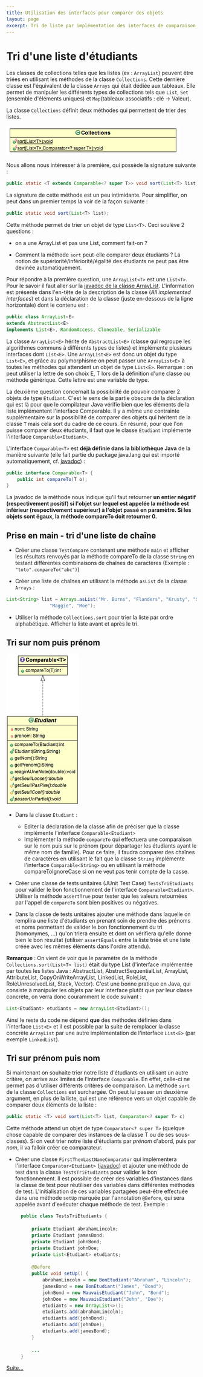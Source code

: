 ```yaml
---
title: Utilisation des interfaces pour comparer des objets
layout: page
excerpt: Tri de liste par implémentation des interfaces de comparaison.
---
```


# Tri d'une liste d'étudiants

Les classes de collections telles que les listes (ex : `ArrayList`) peuvent être triées en utilisant les méthodes de la classe `Collections`. Cette dernière classe est l'équivalent de la classe `Arrays` qui était dédiée aux tableaux. Elle permet de manipuler les différents types de collections tels que `List`, `Set` (ensemble d'éléments uniques) et `Map`(tableaux associatifs : clé -> Valeur).

La classe `Collections` définit deux méthodes qui permettent de trier des listes. 

![CollectionsSort](/img/CollectionsSort.png)

Nous allons nous intéresser à la première, qui possède la signature suivante :

~~~java
public static <T extends Comparable<? super T>> void sort(List<T> list);
~~~

La signature de cette méthode est un peu intimidante. Pour simplifier, on peut dans un premier temps la voir de la façon suivante :

~~~java
public static void sort(List<T> list);
~~~

Cette méthode permet de trier un objet de type `List<T>`. Ceci soulève 2 questions :

* on a une ArrayList et pas une List, comment fait-on ?

* Comment la méthode `sort` peut-elle comparer deux étudiants ? La notion de supériorité/infériorité/égalité des étudiants ne peut pas être devinée automatiquement.

Pour répondre à la première question, une `ArrayList<T>` est une `List<T>`. Pour le savoir il faut aller sur la [javadoc de la classe ArrayList](https://docs.oracle.com/javase/7/docs/api/java/util/ArrayList.html). L'information est présente dans l'en-tête de la description de la classe (*All implemented interfaces*) et dans la déclaration de la classe (juste en-dessous de la ligne horizontale) dont le contenu est :

~~~java
public class ArrayList<E>
extends AbstractList<E>
implements List<E>, RandomAccess, Cloneable, Serializable
~~~

La classe `ArrayList<E>` hérite de `AbstractList<E>` (classe qui regroupe les algorithmes communs à différents types de listes) et implémente plusieurs interfaces dont `List<E>`. Une `ArrayList<E>` est donc un objet du type `List<E>`, et grâce au polymorphisme on peut passer une `ArrayList<E>` à toutes les méthodes qui attendent un objet de type `List<E>`. Remarque : on peut utiliser la lettre de son choix E, T lors de la définition d'une classe ou méthode générique. Cette lettre est une variable de type.

La deuxième question concernait la possibilité de pouvoir comparer 2 objets de type `Etudiant`. C'est le sens de la partie obscure de la déclaration qui est là pour que le compilateur Java vérifie bien que les éléments de la liste implémentent l'interface Comparable. Il y a même une contrainte supplémentaire sur la possibilité de comparer des objets qui héritent de la classe `T` mais cela sort du cadre de ce cours. En résumé, pour que l'on puisse comparer deux étudiants, il faut que le classe `Etudiant` implémente l'interface `Comparable<Etudiant>`.

L'interface `Comparable<T>` est **déjà définie dans la bibliothèque Java** de la manière suivante (elle fait partie du package java.lang qui est importé automatiquement, cf. [javadoc](https://docs.oracle.com/javase/7/docs/api/java/lang/Comparable.html)) :

~~~java
public interface Comparable<T> {
    public int compareTo(T o);
}
~~~

La javadoc de la méthode nous indique qu'il faut retourner **un entier négatif (respectivement positif) si l'objet sur lequel est appelée la méthode est inférieur (respectivement supérieur) à l'objet passé en paramètre. Si les objets sont égaux, la méthode compareTo doit retourner 0.**

## Prise en main - tri d'une liste de chaîne

* Créer une classe `TestCompare` contenant une méthode `main` et afficher les résultats renvoyés par la méthode compareTo de la classe `String` en testant différentes combinaisons de chaînes de caractères (Exemple : `"toto".compareTo("abc")`)

* Créer une liste de chaînes en utilisant la méthode `asList` de la classe `Arrays` :

~~~java
List<String> list = Arrays.asList("Mr. Burns", "Flanders", "Krusty", "Smithers", "Homer", "Bart", "Marge", "Lisa",
                "Maggie", "Moe");
~~~

* Utiliser la méthode `Collections.sort` pour trier la liste par ordre alphabétique. Afficher la liste avant et après le tri.

## Tri sur nom puis prénom

![ComparableEtudiant](/img/ComparableEtudiant.png)

* Dans la classe `Etudiant` :
    * Editer la déclaration de la classe afin de préciser que la classe implémente l'interface `Comparable<Etudiant>`
    * Implémenter la méthode `compareTo` qui effectuera une comparaison sur le nom puis sur le prénom (pour départager les étudiants ayant le même nom de famille). Pour ce faire, il faudra comparer des chaînes de caractères en utilisant le fait que la classe `String` implémente l'interface `Comparable<String>` ou en utilisant la méthode compareToIgnoreCase si on ne veut pas tenir compte de la casse.

* Créer une classe de tests unitaires (JUnit Test Case) `TestsTriEtudiants` pour valider le bon fonctionnement de l'interface `Comparable<Etudiant>`. Utiliser la méthode `assertTrue` pour tester que les valeurs retournées par l'appel de `compareTo` sont bien positives ou négatives.

* Dans la classe de tests unitaires ajouter une méthode dans laquelle on remplira une liste d'étudiants en prenant soin de prendre des prénoms et noms permettant de valider le bon fonctionnement du tri (homonymes, ...) qu'on triera ensuite et dont on vérifiera qu'elle donne bien le bon résultat (utiliser `assertEquals` entre la liste triée et une liste créée avec les mêmes éléments dans l'ordre attendu).


**Remarque** : On vient de voir que le paramètre de la méthode `Collections.sort(List<T> list)` était du type List<T> (l'interface implémentée par toutes les listes Java : AbstractList, AbstractSequentialList, ArrayList, AttributeList, CopyOnWriteArrayList, LinkedList, RoleList, RoleUnresolvedList, Stack, Vector). C'est une bonne pratique en Java, qui consiste à manipuler les objets par leur interface plutôt que par leur classe concrète, on verra donc couramment le code suivant :

~~~java
List<Etudiant> etudiants = new ArrayList<Etudiant>();
~~~

Ainsi le reste du code ne dépend **que** des méthodes définies dans l'interface `List<E>` et il est possible par la suite de remplacer la classe concrète `ArrayList` par une autre implémentation de l'interface `List<E>` (par exemple `LinkedList`).


## Tri sur prénom puis nom

Si maintenant on souhaite trier notre liste d'étudiants en utilisant un autre critère, on arrive aux limites de l'interface `Comparable`. En effet, celle-ci ne permet pas d'utiliser différents critères de comparaison. La méthode `sort` de la classe `Collections` est surchargée. On peut lui passer un deuxième argument, en plus de la liste, qui est une référence vers un objet capable de comparer deux éléments de la liste :

~~~java
public static <T> void sort(List<T> list, Comparator<? super T> c)
~~~

Cette méthode attend un objet de type `Comparator<? super T>` (quelque chose capable de comparer des instances de la classe T ou de ses sous-classes). Si on veut trier notre liste d'étudiants par *prénom* d'abord, puis par *nom*, il va falloir créer ce comparateur.

* Créer une classe `FirstThenLastNameComparator` qui implémentera l'interface `Comparator<Etudiant>` ([javadoc](https://docs.oracle.com/javase/7/docs/api/java/util/Comparator.html)) et ajouter une méthode de test dans la classe `TestsTriEtudiants` pour valider le bon fonctionnement. Il est possible de créer des variables d'instances dans la classe de test pour réutiliser des variables dans différentes méthodes de test. L'initialisation de ces variables partagées peut-être effectuée dans une méthode `setUp` marquée par l'annotation `@Before`, qui sera appelée avant d'exécuter chaque méthode de test. Exemple :

  ~~~java
    public class TestsTriEtudiants {

        private Etudiant abrahamLincoln;
        private Etudiant jamesBond;
        private Etudiant johnBond;
        private Etudiant johnDoe;
        private List<Etudiant> etudiants;

        @Before
        public void setUp() {
            abrahamLincoln = new BonEtudiant("Abraham", "Lincoln");
            jamesBond = new BonEtudiant("James", "Bond");
            johnBond = new MauvaisEtudiant("John", "Bond");
            johnDoe = new MauvaisEtudiant("John", "Doe");
            etudiants = new ArrayList<>();
            etudiants.add(abrahamLincoln);
            etudiants.add(johnBond);
            etudiants.add(johnDoe);	
            etudiants.add(jamesBond);	
        }
        
        ...
    }

  ~~~


[Suite...]({{site.baseurl}}/enonces/tp6)
